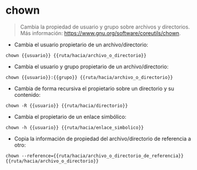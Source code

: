 # chown

> Cambia la propiedad de usuario y grupo sobre archivos y directorios.
> Más información: <https://www.gnu.org/software/coreutils/chown>.

- Cambia el usuario propietario de un archivo/directorio:

`chown {{usuario}} {{ruta/hacia/archivo_o_directorio}}`

- Cambia el usuario y grupo propietario de un archivo/directorio:

`chown {{usuario}}:{{grupo}} {{ruta/hacia/archivo_o_directorio}}`

- Cambia de forma recursiva el propietario sobre un directorio y su contenido:

`chown -R {{usuario}} {{ruta/hacia/directorio}}`

- Cambia el propietario de un enlace simbólico:

`chown -h {{usuario}} {{ruta/hacia/enlace_simbolico}}`

- Copia la información de propiedad del archivo/directorio de referencia a otro:

`chown --reference={{ruta/hacia/archivo_o_directorio_de_referencia}} {{ruta/hacia/archivo_o_directorio}}`
